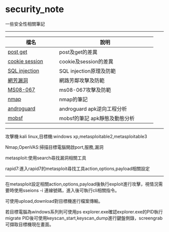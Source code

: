 # security_note

一些安全性相關筆記

***

|檔名                                    |說明                   |
|----------------------------------------|-----------------------|
|[post get](php/post_get.md)             |post及get的差異        |
|[cookie session](php/cookie_session.md) |cookie及session的差異  |
|[SQL injection](php/sql_injection.md)   |SQL injection原理及防範|
|[網芳漏洞](ms/netbios.md)               |網路芳鄰攻擊及防範     |
|[MS08-067](ms/ms08_067.md)              |ms08-067攻擊及防範     |
|[nmap](nmap/nmap.md)                    |nmap的筆記             |
|[androguard](androguard/)               |androguard apk逆向工程分析 |
|[mobsf](mobsf/)                    |mobsf的筆記 apk靜態及動態分析             |


***

攻擊機:kali linux,目標機:windows xp,metasploitable2,metasploitable3

Nmap,OpenVAS:掃描目標電腦開啟port,服務,漏洞

metasploit:使用search尋找漏洞相關工具

rapid7:進入rapid7的metasploit尋找工具action,options,payload相關設定

***

在metasploit設定相關action,options,payload後執行exploit進行攻擊，視情況需要時使用sseions -i 連線號碼，進入後可執行cli相關指令。

可使用upload,download對目標機進行檔案傳輸。

若目標電腦為windows系列則可使用ps explorer.exe確認explorer.exe的PID執行migrate PID後可使用keyscan_start,keyscan_dump進行鍵盤側錄，screengrab可擷取目標機現在畫面。
